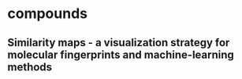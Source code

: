 # compounds
## Similarity maps - a visualization strategy for molecular fingerprints and machine-learning methods

